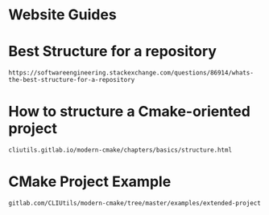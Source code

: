 # Website Guides


# Best Structure for a repository

	https://softwareengineering.stackexchange.com/questions/86914/whats-the-best-structure-for-a-repository
	
# How to structure a Cmake-oriented project

	cliutils.gitlab.io/modern-cmake/chapters/basics/structure.html
	
# CMake Project Example

	gitlab.com/CLIUtils/modern-cmake/tree/master/examples/extended-project
	
